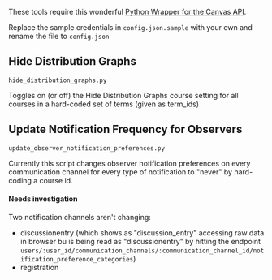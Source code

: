 These tools require this wonderful [Python Wrapper for the Canvas API](https://github.com/ucfopen/canvasapi).

Replace the sample credentials in `config.json.sample` with your own and rename the file to `config.json`

## Hide Distribution Graphs
`hide_distribution_graphs.py`

Toggles on (or off) the Hide Distribution Graphs course setting for all courses in a hard-coded set of terms (given as term_ids)

## Update Notification Frequency for Observers
`update_observer_notification_preferences.py`

Currently this script changes observer notification preferences on every communication channel for every type of notification to "never" by hard-coding a course id.

#### Needs investigation

Two notification channels aren't changing:

* discussionentry (which shows as "discussion_entry" accessing raw data in browser bu is being read as "discussionentry" by hitting the endpoint `users/:user_id/communication_channels/:communication_channel_id/notification_preference_categories`)
* registration
